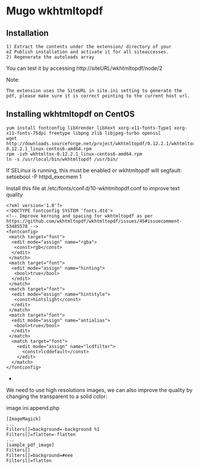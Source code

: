 Mugo wkhtmltopdf
================

Installation
------------

    1) Extract the contents under the extension/ directory of your
    eZ Publish installation and activate it for all siteaccesses.
    2) Regenerate the autoloads array

You can test it by accessing http://siteURL/wkhtmltopdf/node/2

Note:

    The extension uses the SiteURL in site.ini setting to generate the pdf, please make sure it is correct pointing to the current host url.

Installing wkhtmltopdf on CentOS
--------------------------------

    yum install fontconfig libXrender libXext xorg-x11-fonts-Type1 xorg-x11-fonts-75dpi freetype libpng zlib libjpeg-turbo openssl
    wget http://downloads.sourceforge.net/project/wkhtmltopdf/0.12.2.1/wkhtmltox-0.12.2.1_linux-centos6-amd64.rpm
    rpm -ivh wkhtmltox-0.12.2.1_linux-centos6-amd64.rpm
    ln -s /usr/local/bin/wkhtmltopdf /usr/bin/

If SELinux is running, this must be enabled or wkhtmltopdf will segfault: setsebool -P httpd_execmem 1

Install this file at /etc/fonts/conf.d/10-wkhtmltopdf.conf to improve text quality


    <?xml version='1.0'?>
    <!DOCTYPE fontconfig SYSTEM 'fonts.dtd'>
    <!-- Improve kerning and spacing for wkhtmltopdf as per https://github.com/wkhtmltopdf/wkhtmltopdf/issues/45#issuecomment-53485578 -->
    <fontconfig>
     <match target="font">
      <edit mode="assign" name="rgba">
       <const>rgb</const>
      </edit>
     </match>
     <match target="font">
      <edit mode="assign" name="hinting">
       <bool>true</bool>
      </edit>
     </match>
     <match target="font">
      <edit mode="assign" name="hintstyle">
       <const>hintslight</const>
      </edit>
     </match>
     <match target="font">
      <edit mode="assign" name="antialias">
       <bool>true</bool>
      </edit>
     </match>
      <match target="font">
        <edit mode="assign" name="lcdfilter">
          <const>lcddefault</const>
        </edit>
      </match>
    </fontconfig>


-
We need to use high resolutions images, we can also improve the quality by changing the transparent to a solid color:

image.ini.append.php


    [ImageMagick]
    ...
    Filters[]=background=-background %1
    Filters[]=flatten=-flatten
    ...
    [sample_pdf_image]
    Filters[]
    Filters[]=background=#eee
    Filters[]=flatten

